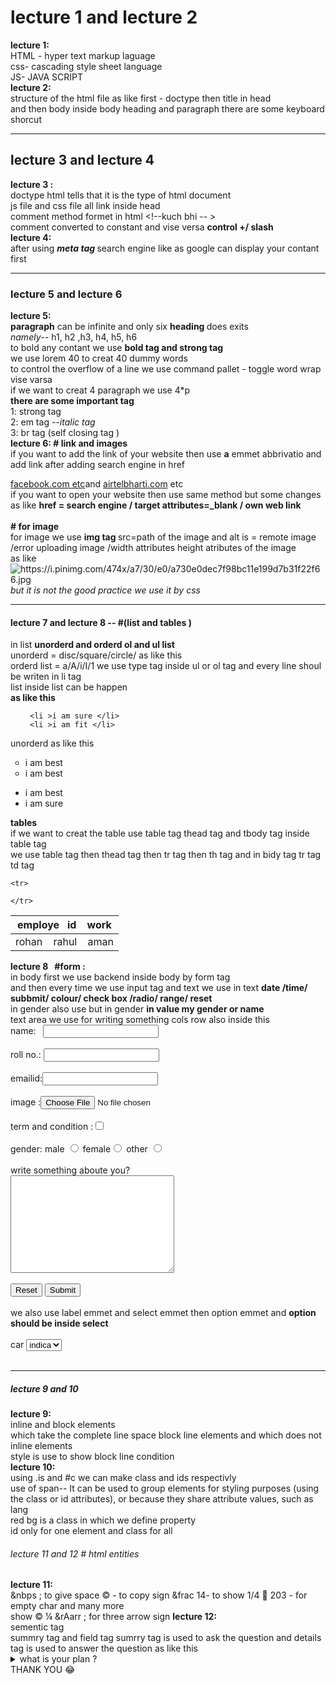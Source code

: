 <!DOCTYPE html>
<html lang="en">
<head>
  <meta charset="UTF-8">
  <meta http-equiv="X-UA-Compatible" content="IE=edge">
  <meta name="viewport" content="width=device-width, initial-scale=1.0">
  <title>completewebdevlopmetpractice</title>

</head>
<body>
  
  <h1>lecture 1 and lecture 2</h1>
  <STRONg>lecture 1:</STRONg><br>
  HTML - hyper text markup laguage <br>
  css- cascading style sheet language <br>
  JS- JAVA SCRIPT <br>
  <strong>lecture 2:</strong> <br>
  structure of the html file  as like first - doctype then title in head <br>
  and then body inside body heading and paragraph there are some keyboard <br>
  shorcut 
  <hr>
  <h2>
    lecture 3 and lecture 4
  </h2>
  <strong>lecture 3 :</strong> <br>
doctype html tells that it is  the type of html document <br>
js file and css file all link inside head  <br>
comment method formet in html &lt;!--kuch bhi -- &gt;<br>
comment converted to constant and vise versa <strong>control +/ slash </strong> <br>
<strong>lecture 4:</strong> <br>
after using <strong> <em>meta tag </em></strong> search engine like as google can display your contant first <br>
<hr><h3> lecture 5 and lecture 6 </h3>
<strong>lecture 5: </strong><br>
<strong> paragraph</strong> can be infinite and only six <strong>heading </strong> does exits<br>
<em>namely</em>-- h1, h2 ,h3, h4, h5, h6 <br> 
to bold any contant we use <strong>bold tag and strong tag </strong><br>
we use lorem 40 to creat 40 dummy words <br>
to control the overflow of a line we use command pallet - toggle word wrap vise varsa <br>
if we want to creat 4 paragraph we use 4*p <br>
<strong>there are some important tag </strong><br>
1: strong tag <br>
2: em tag <em>--italic tag </em> <br>
3: br tag (self closing tag ) <br>
<strong>lecture 6:  # link and images   </strong><br>
if you want to add the link of your website then use <strong>a</strong> emmet abbrivatio and add link after adding search engine in href<br>

<a href="www.google.com">facebook.com etc</a>and 
<a href="google.com">airtelbharti.com</a> etc <br>
if you want to open your website then use same method but some changes as like <strong>href = search engine / target attributes=_blank / own web link </strong><br>
<br> <strong># for image </strong> <br>
for image we use <strong>img tag </strong> src=path of the image and alt is = remote image /error uploading image /width attributes height atributes of the image <br>
as like <img src="https://i.pinimg.com/474x/a7/30/e0/a730e0dec7f98bc11e199d7b31f22f66.jpg" alt="https://i.pinimg.com/474x/a7/30/e0/a730e0dec7f98bc11e199d7b31f22f66.jpg"> <br>
<em>but it is not the good practice we use it by css</em>
<hr>
<h4>lecture 7 and lecture 8 -- #(list and tables )</h4>
in list <strong>unorderd and orderd ol and ul list  </strong> <br>
unorderd = disc/square/circle/  as like this <br>
orderd list = a/A/i/I/1  we use type tag inside ul or ol tag  and every line shoul be writen in li   tag  <br>
list inside list can be happen <br>
<strong>as like this </strong> <br>
<ol type="a">

     <li >i am sure </li>
     <li >i am fit </li>
  
</ol>
unorderd as like this 
<ul type="circle" >
<li> 
  i am best </li>
  <li>i am best </li>
</ul>
<ul type ="disc">
<li>i am best </li>
<li>i am sure </li>
</ul>
<strong>tables </strong> <br>
if we want to creat the table  use table tag thead tag and tbody tag inside table tag <br>
we use table tag then thead tag then tr tag then th tag and in bidy tag tr tag td tag <br>

<table>
  <thead>

    <tr>
<th> employe&nbsp;&nbsp; id &nbsp;&nbsp; work </th>

    </tr>
  </thead>
<tbody>
  <td>rohan &nbsp;&nbsp; rahul &nbsp;&nbsp; aman </td>
</tbody>
</table>
<form action="backend.php"></form>
<strong>lecture 8 &nbsp; #form :</strong> <br>
in body first we use backend inside body by form tag <br>
and then every time we use input tag and text 
we use in text <strong>date /time/ subbmit/ colour/ check box /radio/ range/ reset </strong> <br>
 in gender also use but in gender <strong> in value my gender or name </strong> <br>
 text area we use for writing something  cols row  also inside this<br>
name:    &nbsp;&nbsp;<input type="name"> <br><br>
roll no.: <input type="number"><br><br>
 emailid:<input type="text"><br><br>
 image :<input type="file"><br><br>
  term and condition :<input type="checkbox"><br><br>
  gender: male <input type="radio" name="mygender" id="">
   female<input type="radio" name="mygender" id="">
   other <input type="radio" name="mygender" id=""><br><br>
   write something aboute you? <br> <textarea name="write" id="" cols="30" rows="10"></textarea> <br><br>
   <input type="reset" name="" id=""> <input type="submit"><br><br>
   we also use label emmet and select emmet then option emmet and <strong>option should be inside select </strong> <br><br>
<label for="car">car</label>
   <select name="mycar" id="car"><option value="indica swift">indica</option><option value="swift">swift</option></select><br><br>
<hr>
<h5>lecture 9 and 10 </h5>
<strong>lecture 9:</strong> <br>
inline and block elements <br>
which take the complete line space block line elements and which does not inline elements <br>
style is use to show block line condition <br>
<strong>lecture 10:</strong> <br>
<div class="redBg" id=""></div>
<div class="is"></div>
<span class="my1 my2 my3"></span><span class="my1 my2 my3"></span><span class="my1 my2 my3"></span><span class="my1 my2 my3"></span>
<div class="span"></div>
<div id="span"></div>
using .is and #c we can make class and ids respectivly <br>
use of span-- It can be used to group elements for styling purposes (using the class or id attributes), or because they share attribute values, such as lang <br>
red bg is a class in which we define property <br>
id only for one element and class for all <br>
<h6>
  lecture 11 and 12 # <em>html entities</em>

</h6>
<strong>lecture 11: </strong> <br>
&nbps ; to give space  &copy - to copy sign &frac 14- to show  1/4 &#8 203 - for empty char  and many more <br>
show &copy; &frac14;
&rAarr ;  for three arrow sign 
 <strong>lecture 12:</strong> <br>
 sementic tag <br>
 summry tag and field tag 
 sumrry tag is used to ask the question and details  tag is used to answer the question as like this <br>
 <details>
<summary>what is your plan ?</summary>
my plan is to become a best tycoon

 </details>
 <div class="container"></div>
  THANK YOU &#128514;
  


























